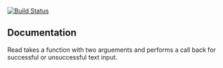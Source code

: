 [![Build Status](https://travis-ci.org/Chemenes/03-asyncronous-callbacks.svg?branch=master)](https://travis-ci.org/Chemenes/03-asyncronous-callbacks)


##  Documentation
Read takes a function with two arguements and performs a call back for successful or unsuccessful text input.